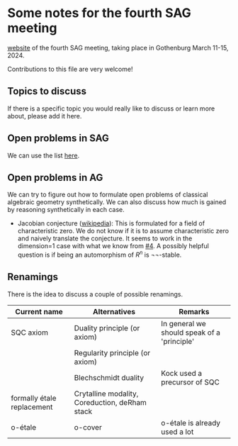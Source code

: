 Some notes for the fourth SAG meeting
=====================================
[website](https://felix-cherubini.de/sag-meeting-4.html) of the fourth SAG meeting, taking place in Gothenburg March 11-15, 2024.

Contributions to this file are very welcome!

Topics to discuss
-----------------

If there is a specific topic you would really like to discuss or learn more about, please add it here.

Open problems in SAG
--------------------

We can use the list [here](https://github.com/felixwellen/synthetic-zariski?tab=readme-ov-file#questions).

Open problems in AG
-------------------
We can try to figure out how to formulate open problems of classical algebraic geometry synthetically.
We can also discuss how much is gained by reasoning synthetically in each case. 

+ Jacobian conjecture ([wikipedia](https://en.wikipedia.org/wiki/Jacobian_conjecture)):
  This is formulated for a field of characteristic zero.
  We do not know if it is to assume characteristic zero and naively translate the conjecture.
  It seems to work in the dimension=1 case with what we know from [#4](https://github.com/felixwellen/synthetic-zariski/issues/4).
  A possibly helpful question is if being an automorphism of $R^n$ is $\neg\neg$-stable.
  
Renamings
---------
There is the idea to discuss a couple of possible renamings.

| Current name               | Alternatives                                   | Remarks                                     |
|----------------------------|------------------------------------------------|---------------------------------------------|
| SQC axiom                  | Duality principle (or axiom)                   | In general we should speak of a 'principle' |
|                            | Regularity principle (or axiom)                |                                             |
|                            | Blechschmidt duality                           | Kock used a precursor of SQC                |
| formally étale replacement | Crytalline modality, Coreduction, deRham stack |						    |
| o-étale                    | o-cover	  	    		              | o-étale is already used a lot               |